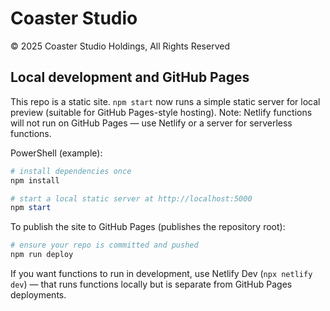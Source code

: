 # Coaster Studio

© 2025 Coaster Studio Holdings, All Rights Reserved

## Local development and GitHub Pages

This repo is a static site. `npm start` now runs a simple static server for local preview (suitable for GitHub Pages-style hosting). Note: Netlify functions will not run on GitHub Pages — use Netlify or a server for serverless functions.

PowerShell (example):

```powershell
# install dependencies once
npm install

# start a local static server at http://localhost:5000
npm start
```

To publish the site to GitHub Pages (publishes the repository root):

```powershell
# ensure your repo is committed and pushed
npm run deploy
```

If you want functions to run in development, use Netlify Dev (`npx netlify dev`) — that runs functions locally but is separate from GitHub Pages deployments.
